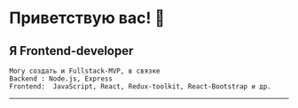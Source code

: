 # Приветствую вас! 👋
## Я Frontend-developer

    Могу создать и Fullstack-MVP, в связке
    Backend : Node.js, Express
    Frontend:  JavaScript, React, Redux-toolkit, React-Bootstrap и др.

___
